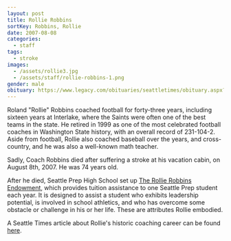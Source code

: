 ```yaml
---
layout: post
title: Rollie Robbins
sortKey: Robbins, Rollie
date: 2007-08-08
categories:
  - staff
tags:
  - stroke
images:
  - /assets/rollie3.jpg
  - /assets/staff/rollie-robbins-1.png
gender: male
obituary: https://www.legacy.com/obituaries/seattletimes/obituary.aspx?n=rolland-robbins-rollie&pid=94895268
---
```


Roland "Rollie" Robbins coached football for forty-three years, including sixteen years at Interlake, where the Saints were often one of the best teams in the state. He retired in 1999 as one of the most celebrated football coaches in Washington State history, with an overall record of 231-104-2. Aside from football, Rollie also coached baseball over the years, and cross-country, and he was also a well-known math teacher.

Sadly, Coach Robbins died after suffering a stroke at his vacation cabin, on August 8th, 2007. He was 74 years old.

After he died, Seattle Prep High School set up [The Rollie Robbins Endowment](https://www.seaprep.org/supportprep/endowments/rollierobbins), which provides tuition assistance to one Seattle Prep student each year. It is designed to assist a student who exhibits leadership potential, is involved in school athletics, and who has overcome some obstacle or challenge in his or her life. These are attributes Rollie embodied.

A Seattle Times article about Rollie's historic coaching career can be found [here](https://www.seattletimes.com/sports/high-school/rollie-robbins-74-dies-of-stroke/).
